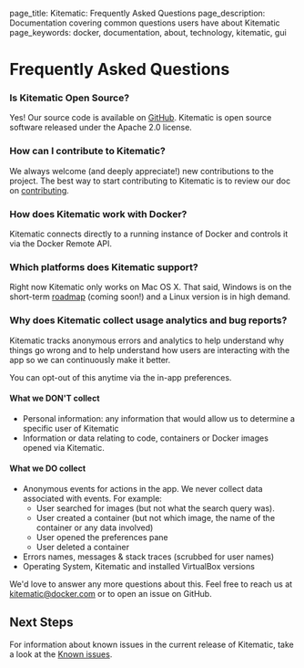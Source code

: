 page_title: Kitematic: Frequently Asked Questions
page_description: Documentation covering common questions users have about Kitematic
page_keywords: docker, documentation, about, technology, kitematic, gui


# Frequently Asked Questions

### Is Kitematic Open Source?

Yes! Our source code is available on
[GitHub](https://github.com/kitematic/kitematic). Kitematic is open source
software released under the Apache 2.0 license.

### How can I contribute to Kitematic?

We always welcome (and deeply appreciate!) new contributions to the project. The
best way to start contributing to Kitematic is to review our doc on
[contributing](https://github.com/kitematic/kitematic/blob/master/CONTRIBUTING.md).

### How does Kitematic work with Docker?

Kitematic connects directly to a running instance of Docker and controls it via
the Docker Remote API.

### Which platforms does Kitematic support?

Right now Kitematic only works on Mac OS X. That said, Windows is on the
short-term
[roadmap](https://github.com/kitematic/kitematic/blob/master/ROADMAP.md) (coming
soon!) and a Linux version is in high demand.

### Why does Kitematic collect usage analytics and bug reports?

Kitematic tracks anonymous errors and analytics to help understand why things go
wrong and to help understand how users are interacting with the app so we can
continuously make it better.

You can opt-out of this anytime via the in-app preferences.

#### What we DON'T collect

- Personal information: any information that would allow us to determine a
  specific user of Kitematic
- Information or data relating to code, containers or Docker images opened via
  Kitematic.

#### What we DO collect

- Anonymous events for actions in the app. We never collect data associated with
  events. For example:
  - User searched for images (but not what the search query was).
  - User created a container (but not which image, the name of the container or
    any data involved)
  - User opened the preferences pane
  - User deleted a container
- Errors names, messages & stack traces (scrubbed for user names)
- Operating System, Kitematic and installed VirtualBox versions

We'd love to answer any more questions about this. Feel free to reach us at
kitematic@docker.com or to open an issue on GitHub.

## Next Steps

For information about known issues in the current release of Kitematic, take a
look at the [Known issues](./known-issues.md).
